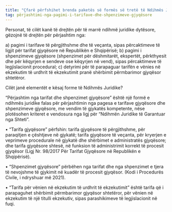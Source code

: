 ```yaml
---
title: "Çfarë përfshihet brenda paketës së formës së tretë të Ndihmës Juridike?"
tag: përjashtimi-nga-pagimi-i-tarifave-dhe-shpenzimeve-gjyqësore
---
```


Personat, të cilët kanë të drejtën për të marrë ndihmë juridike dytësore, gëzojnë të drejtën për përjashtim nga: 

a) pagimi i tarifave të përgjithshme dhe të veçanta, sipas përcaktimeve të ligjit për tarifat gjyqësore në Republikën e Shqipërisë; 
b) pagimi i shpenzimeve gjyqësore (shpenzimet për dëshmitarët, ekspertët, përkthyesit dhe për këqyrjen e sendeve ose këqyrjen në vend), sipas përcaktimeve të legjislacionit procedural; 
c) detyrimi për të parapaguar tarifën e vënies në ekzekutim të urdhrit të ekzekutimit pranë shërbimit përmbarimor gjyqësor shtetëror.


Cilët janë elementët e kësaj forme të Ndihmës Juridike?

“Përjashtim nga tarifat dhe shpenzimet gjyqësore” është një formë e ndihmës juridike falas për përjashtimin nga pagesa e tarifave gjyqësore dhe shpenzimeve gjyqësore, me vendim të gjykatës kompetente, nëse plotësohen kriteret e vendosura nga ligj për “Ndihmën Juridike të Garantuar nga Shteti”. 

•	“Tarifa gjyqësore” përfshin: tarifa gjyqësore të përgjithshme, për paraqitjen e çështjeve në gjykatë; tarifa gjyqësore të veçanta, për kryerjen e veprimeve procedurale në gjykatë dhe shërbimet e administratës gjyqësore; dhe tarifa gjyqësore shtesë, në funksion të administrimit korrekt të procesit gjyqësor (Ligj Nr. 98/2017 Për Tarifat Gjyqësore në Republikën e Shqipërisë). 

•	“Shpenzimet gjyqësore” përbëhen nga tarifat dhe nga shpenzimet e tjera të nevojshme të gjykimit në kuadër të procesit gjyqësor. (Kodi i Procedurës Civile, i ndryshuar më 2021).

•	“Tarifa për vënien në ekzekutim të urdhrit të ekzekutimit” është tarifa që i parapaguhet shërbimit përmbarimor gjyqësor shtetëror, për vënien në ekzekutim të një titulli ekzekutiv, sipas parashikimeve të legjislacionit në fuqi.
